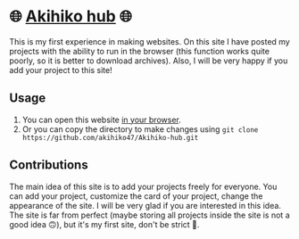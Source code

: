 # 🌐 [Akihiko hub](https://akihiko-hub.com/) 🌐

This is my first experience in making websites. On this site I have posted my projects with the ability to run in the browser (this function works quite poorly, so it is better to download archives). Also, I will be very happy if you add your project to this site!

## Usage
1. You can open this website [in your browser](https://akihiko-hub.com/).
2. Or you can copy the directory to make changes using ```git clone https://github.com/akihiko47/Akihiko-hub.git```

## Contributions
The main idea of this site is to add your projects freely for everyone. You can add your project, customize the card of your project, change the appearance of the site. I will be very glad if you are interested in this idea. The site is far from perfect (maybe storing all projects inside the site is not a good idea 🙃), but it's my first site, don't be strict 🥺.
